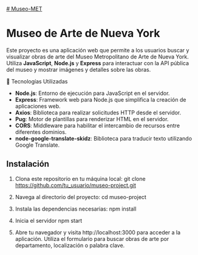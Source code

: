 [# Museo-MET](https://museo-met-i7cj.vercel.app/)
# Museo de Arte de Nueva York

Este proyecto es una aplicación web que permite a los usuarios buscar y visualizar obras de arte del Museo Metropolitano de Arte de Nueva York. Utiliza **JavaScript**, **Node.js** y **Express** para interactuar con la API pública del museo y mostrar imágenes y detalles sobre las obras.

🚀 Tecnologías Utilizadas

- **Node.js**: Entorno de ejecución para JavaScript en el servidor.
- **Express**: Framework web para Node.js que simplifica la creación de aplicaciones web.
- **Axios**: Biblioteca para realizar solicitudes HTTP desde el servidor.
- **Pug**: Motor de plantillas para renderizar HTML en el servidor.
- **CORS**: Middleware para habilitar el intercambio de recursos entre diferentes dominios.
- **node-google-translate-skidz**: Biblioteca para traducir texto utilizando Google Translate.

## Instalación

1. Clona este repositorio en tu máquina local:
git clone https://github.com/tu_usuario/museo-project.git

2. Navega al directorio del proyecto:
cd museo-project

3. Instala las dependencias necesarias:
npm install

4. Inicia el servidor
npm start

5. Abre tu navegador y visita http://localhost:3000 para acceder a la aplicación.
Utiliza el formulario para buscar obras de arte por departamento, localización o palabra clave.

